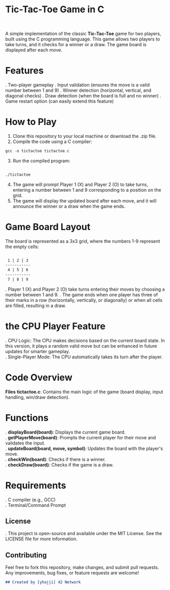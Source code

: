 # Tic-Tac-Toe Game in C 
<br>

A simple implementation of the classic **Tic-Tac-Toe** game for two players, built using the C programming language. This game allows two players to take turns, and it checks for a winner or a draw. The game board is displayed after each move.

# Features
. Two-player gameplay
. Input validation (ensures the move is a valid number between 1 and 9)
. Winner detection (horizontal, vertical, and diagonal checks)
. Draw detection (when the board is full and no winner)
. Game restart option (can easily extend this feature)
# How to Play
1. Clone this repository to your local machine or download the .zip file.
2. Compile the code using a C compiler:
```c
gcc -o tictactoe tictactoe.c
```
3. Run the compiled program:
```bash

./tictactoe
```
4. The game will prompt Player 1 (X) and Player 2 (O) to take turns, entering a number between 1 and 9 corresponding to a position on the grid.
5. The game will display the updated board after each move, and it will announce the winner or a draw when the game ends.
# Game Board Layout
The board is represented as a 3x3 grid, where the numbers 1-9 represent the empty cells:


```markdown

 1 | 2 | 3
-----------
 4 | 5 | 6
-----------
 7 | 8 | 9
 ```
. Player 1 (X) and Player 2 (O) take turns entering their moves by choosing a number between 1 and 9.
. The game ends when one player has three of their marks in a row (horizontally, vertically, or diagonally) or when all cells are filled, resulting in a draw.

# the CPU Player Feature
. CPU Logic: The CPU makes decisions based on the current board state. In this version, it plays a random valid move but can be enhanced in future  updates for smarter 
  gameplay.<br>
. Single-Player Mode: The CPU automatically takes its turn after the player.

# Code Overview
**Files**
**tictactoe.c**: Contains the main logic of the game (board display, input handling, win/draw detection).

# Functions
. **displayBoard(board)**: Displays the current game board.<br>
. **getPlayerMove(board)**: Prompts the current player for their move and validates the input.<br>
. **updateBoard(board, move, symbol)**: Updates the board with the player's move.<br>
. **checkWin(board)**: Checks if there is a winner.<br>
. **checkDraw(board)**: Checks if the game is a draw.<br>
# Requirements
. C compiler (e.g., GCC)<br>
. Terminal/Command Prompt
## License
. This project is open-source and available under the MIT License. See the LICENSE file for more information.

## Contributing
Feel free to fork this repository, make changes, and submit pull requests. Any improvements, bug fixes, or feature requests are welcome!

```markdown
## Created by [yhajji] 42 Network
```
